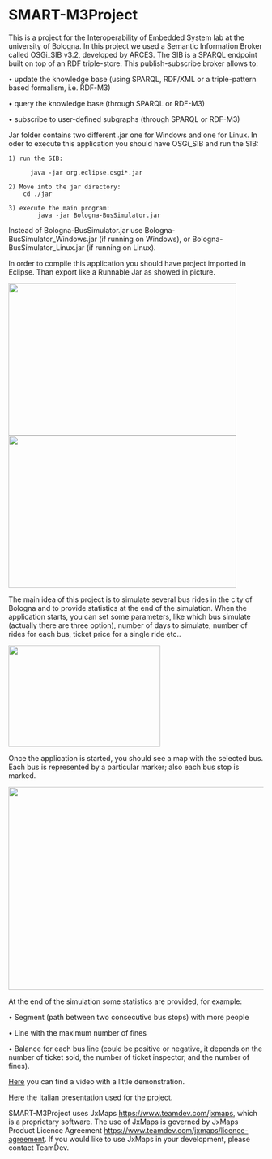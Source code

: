 # SMART-M3Project
This is a project for the Interoperability of Embedded System lab at the university of Bologna.
In this project we used a Semantic Information Broker called OSGi_SIB v3.2, developed by ARCES.
The SIB is a SPARQL endpoint built on top of an RDF triple-store.  This publish-subscribe broker allows to:

• update the knowledge base (using SPARQL, RDF/XML or a triple-pattern based formalism, i.e.  RDF-M3)

• query the knowledge base (through SPARQL or RDF-M3)

• subscribe to user-defined subgraphs (through SPARQL or RDF-M3)

Jar folder contains two different .jar one for Windows and one for Linux.
In oder to execute this application you should have OSGi_SIB and run the SIB:

    1) run the SIB:
    
          java -jar org.eclipse.osgi*.jar
     
    2) Move into the jar directory:
        cd ./jar 
    
    3) execute the main program:
            java -jar Bologna-BusSimulator.jar
Instead of Bologna-BusSimulator.jar use Bologna-BusSimulator_Windows.jar (if running on Windows), or Bologna-BusSimulator_Linux.jar (if running on Linux).            

In order to compile this application you should have project imported in Eclipse.
Than export like a Runnable Jar as showed in picture.

<img src="export1.png" width="450" height="300"> <img src="export2.png" width="450" height="300">
    

The main idea of this project is to simulate several bus rides in the city of Bologna and to provide statistics at the end of the simulation. When the application starts, you can set some parameters, like which bus simulate (actually there are three option), number of days to simulate, number of rides for each bus, ticket price for a single ride etc..

<img src="start.png" width="300" height="200">

Once the application is started, you should see a map with the selected bus. Each bus is represented by a particular marker; also each bus stop is marked.


<img src="buses.png" width="600" height="400">

At the end of the simulation some statistics are provided, for example:

• Segment (path between two consecutive bus stops) with more people

• Line with the maximum number of fines

• Balance for each bus line (could be positive or negative, it depends on the number of ticket sold, the number of ticket inspector, and the number of fines).

[Here](videoExample.mkv) you can find a video with a little demonstration.

[Here](interoperability-embedded-systems.pdf) the Italian presentation used for the project.

SMART-M3Project uses JxMaps https://www.teamdev.com/jxmaps, which is a proprietary software. The use of JxMaps is governed by JxMaps Product Licence Agreement https://www.teamdev.com/jxmaps/licence-agreement. If you would like to use JxMaps in your development, please contact TeamDev.


